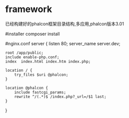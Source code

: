 # framework
已经构建好的phalcon框架目录结构,多应用,phalcon版本3.01

#installer
composer install

#nginx.conf
server
{
    listen       80;
    server_name  server.dev;

    root /app/public;
    include enable-php.conf;
    index  index.html index.htm index.php;

    location / {
        try_files $uri @phalcon;
    }

    location @phalcon {
        include fastcgi_params;
        rewrite ^/(.*)$ /index.php?_url=/$1 last;
    }
}

